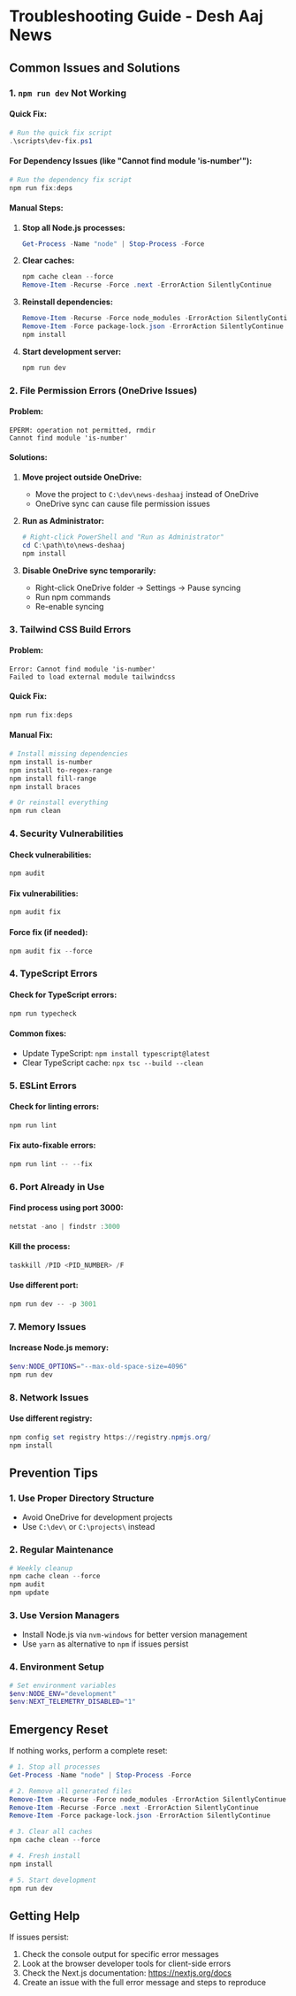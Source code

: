 # Troubleshooting Guide - Desh Aaj News

## Common Issues and Solutions

### 1. `npm run dev` Not Working

#### Quick Fix:
```powershell
# Run the quick fix script
.\scripts\dev-fix.ps1
```

#### For Dependency Issues (like "Cannot find module 'is-number'"):
```powershell
# Run the dependency fix script
npm run fix:deps
```

#### Manual Steps:
1. **Stop all Node.js processes:**
   ```powershell
   Get-Process -Name "node" | Stop-Process -Force
   ```

2. **Clear caches:**
   ```powershell
   npm cache clean --force
   Remove-Item -Recurse -Force .next -ErrorAction SilentlyContinue
   ```

3. **Reinstall dependencies:**
   ```powershell
   Remove-Item -Recurse -Force node_modules -ErrorAction SilentlyContinue
   Remove-Item -Force package-lock.json -ErrorAction SilentlyContinue
   npm install
   ```

4. **Start development server:**
   ```powershell
   npm run dev
   ```

### 2. File Permission Errors (OneDrive Issues)

#### Problem:
```
EPERM: operation not permitted, rmdir
Cannot find module 'is-number'
```

#### Solutions:
1. **Move project outside OneDrive:**
   - Move the project to `C:\dev\news-deshaaj` instead of OneDrive
   - OneDrive sync can cause file permission issues

2. **Run as Administrator:**
   ```powershell
   # Right-click PowerShell and "Run as Administrator"
   cd C:\path\to\news-deshaaj
   npm install
   ```

3. **Disable OneDrive sync temporarily:**
   - Right-click OneDrive folder → Settings → Pause syncing
   - Run npm commands
   - Re-enable syncing

### 3. Tailwind CSS Build Errors

#### Problem:
```
Error: Cannot find module 'is-number'
Failed to load external module tailwindcss
```

#### Quick Fix:
```powershell
npm run fix:deps
```

#### Manual Fix:
```powershell
# Install missing dependencies
npm install is-number
npm install to-regex-range
npm install fill-range
npm install braces

# Or reinstall everything
npm run clean
```

### 4. Security Vulnerabilities

#### Check vulnerabilities:
```powershell
npm audit
```

#### Fix vulnerabilities:
```powershell
npm audit fix
```

#### Force fix (if needed):
```powershell
npm audit fix --force
```

### 4. TypeScript Errors

#### Check for TypeScript errors:
```powershell
npm run typecheck
```

#### Common fixes:
- Update TypeScript: `npm install typescript@latest`
- Clear TypeScript cache: `npx tsc --build --clean`

### 5. ESLint Errors

#### Check for linting errors:
```powershell
npm run lint
```

#### Fix auto-fixable errors:
```powershell
npm run lint -- --fix
```

### 6. Port Already in Use

#### Find process using port 3000:
```powershell
netstat -ano | findstr :3000
```

#### Kill the process:
```powershell
taskkill /PID <PID_NUMBER> /F
```

#### Use different port:
```powershell
npm run dev -- -p 3001
```

### 7. Memory Issues

#### Increase Node.js memory:
```powershell
$env:NODE_OPTIONS="--max-old-space-size=4096"
npm run dev
```

### 8. Network Issues

#### Use different registry:
```powershell
npm config set registry https://registry.npmjs.org/
npm install
```

## Prevention Tips

### 1. Use Proper Directory Structure
- Avoid OneDrive for development projects
- Use `C:\dev\` or `C:\projects\` instead

### 2. Regular Maintenance
```powershell
# Weekly cleanup
npm cache clean --force
npm audit
npm update
```

### 3. Use Version Managers
- Install Node.js via `nvm-windows` for better version management
- Use `yarn` as alternative to `npm` if issues persist

### 4. Environment Setup
```powershell
# Set environment variables
$env:NODE_ENV="development"
$env:NEXT_TELEMETRY_DISABLED="1"
```

## Emergency Reset

If nothing works, perform a complete reset:

```powershell
# 1. Stop all processes
Get-Process -Name "node" | Stop-Process -Force

# 2. Remove all generated files
Remove-Item -Recurse -Force node_modules -ErrorAction SilentlyContinue
Remove-Item -Recurse -Force .next -ErrorAction SilentlyContinue
Remove-Item -Force package-lock.json -ErrorAction SilentlyContinue

# 3. Clear all caches
npm cache clean --force

# 4. Fresh install
npm install

# 5. Start development
npm run dev
```

## Getting Help

If issues persist:
1. Check the console output for specific error messages
2. Look at the browser developer tools for client-side errors
3. Check the Next.js documentation: https://nextjs.org/docs
4. Create an issue with the full error message and steps to reproduce
